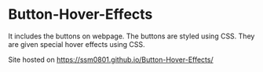 # Button-Hover-Effects
It includes the buttons on webpage. The buttons are styled using CSS. They are given special hover effects using CSS.

Site hosted on https://ssm0801.github.io/Button-Hover-Effects/
